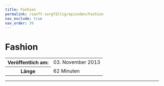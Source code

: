 ```yaml
---
title: Fashion
permalink: /sanft-sorgfältig/episoden/Fashion
nav_exclude: true
nav_order: 39
---
```


# Fashion
<table class="resp-table dcf-table dcf-table-responsive dcf-table-bordered dcf-table-striped dcf-w-100%">
                    <tbody>
                        <tr>
                            <th scope="row">Veröffentlich am:</th>
                            <td data-label="Veröffentlich am:">03. November 2013</td>
                        </tr>
                        <tr>
                            <th scope="row">Länge </th>
                            <td data-label="Länge ">62 Minuten</td>
                        </tr></tbody>
                </table>

***

